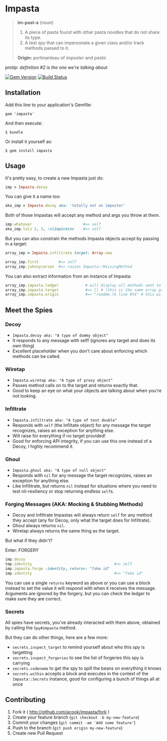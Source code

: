 Impasta
=======

> **im-past-a** (noun)
>
> 1. A piece of pasta found with other pasta noodles that do not share its type.
> 2. A test spy that can impersonate a given class and/or track methods passed to it.
>
> **Origin:** portmanteau of *imposter* and *pasta*

*protip: definition #2 is the one we're talking about*

[![Gem Version](https://img.shields.io/gem/v/impasta.svg?style=for-the-badge)](https://rubygems.org/gems/impasta)
[![Build Status](https://img.shields.io/circleci/build/github/acook/impasta/main.svg?style=for-the-badge)](https://circleci.com/gh/acook/impasta/tree/main)

## Installation

Add this line to your application's Gemfile:

    gem 'impasta'

And then execute:

    $ bundle

Or install it yourself as:

    $ gem install impasta

## Usage

It's pretty easy, to create a new Impasta just do:

~~~ruby
imp = Impasta.decoy
~~~

You can give it a name too:

~~~ruby
aka_imp = Impasta.decoy aka: 'totally not an imposter'
~~~

Both of those Impastas will accept any method and args you throw at them.

~~~ruby
imp.whatever                       #=> self
aka_imp.lulz 2, 3, :slimpickins    #=> self
~~~

But you can also constrain the methods Impasta objects accept by passing in a target:

~~~ruby
array_imp = Impasta.infiltrate target: Array.new

array_imp.first         #=> self
array_imp.johnnycarson  #=> raises Impasta::MissingMethod
~~~

You can also extract information from an instance of Impasta:

~~~ruby
array_imp.impasta.ledger            # will display all methods sent to it in this format: [[method_name, arguments_sent_to_method, block_passed_to_method], ...]
array_imp.impasta.target            #=> [] # (this is the same array passed in earlier)
array_imp.impasta.origin            #=> "readme.rb line #54" # this will display where the Impasta was instantiated
~~~

## Meet the Spies

### Decoy

- `Impasta.decoy aka: "A type of dummy object"`
- It responds to any message with self! (ignores any target and does its own thing)
- Excellent placeholder when you don't care about enforcing which methods can be called.

### Wiretap

- `Impasta.wiretap aka: "A type of proxy object"`
- Passes method calls on to the target and returns exactly that.
- Good to keep an eye on what your objects are talking about when you're not looking.

### Infiltrate

- `Impasta.infiltrate aka: "A type of test double"`
- Responds with `self` (the Infiltate object) for any message the target recognizes, raises an exception for anything else.
- Will raise for everything if no target provided!
- Good for enforcing API integrity, if you can use this one instead of a Decoy, I highly recommend it.

### Ghoul

- `Impasta.ghoul aka: "A type of null object"`
- Responds with `nil` for any message the target recognizes, raises an exception for anything else.
- Like Infilitrate, but returns `nil` instead for situations where you need to test nil-resiliency or stop returning endless `self`s. 

### Forging Messages (AKA: Mocking & Stubbing Methods)

- Decoy and Infiltrate Impastas will always return `self` for any method they accept (any for Decoy, only what the target does for Infiltrate).
- Ghoul always returns `nil`.
- Wiretap always returns the same thing as the target.

But what if they didn't?

Enter: FORGERY

~~~ruby
imp.decoy
tmp.identity                                     #=> self
imp.impasta.forge :identity, returns: "fake id"
imp.identity                                     #=> "fake id"
~~~

You can use a single `returns` keyword as above or you can use a block instead to set the value it will respond with when it receives the message. 
Arguments are ignored by the forgery, but you can check the ledger to make sure they are correct.

### Secrets

All spies have secrets, you've already interacted with them above, obtained by calling the `Spy#impasta` method.

But they can do other things, here are a few more:

- `secrets.inspect_target` to remind yourself about who this spy is targetting
- `secrets.inspect_forgeries` to see the list of forgeries this spy is carrying
- `secrets.codename` to get the spy to spill the beans on everything it knows
- `secrets.within` accepts a block and executes in the context of the `Impasta::Secrets` instance, good for configuring a bunch of things all at once

## Contributing

1. Fork it ( http://github.com/acook/impasta/fork )
2. Create your feature branch (`git checkout -b my-new-feature`)
3. Commit your changes (`git commit -am 'Add some feature'`)
4. Push to the branch (`git push origin my-new-feature`)
5. Create new Pull Request
